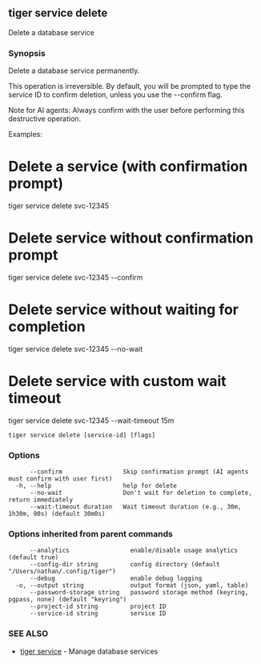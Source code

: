 ## tiger service delete

Delete a database service

### Synopsis

Delete a database service permanently.

This operation is irreversible. By default, you will be prompted to type the service ID
to confirm deletion, unless you use the --confirm flag.

Note for AI agents: Always confirm with the user before performing this destructive operation.

Examples:
  # Delete a service (with confirmation prompt)
  tiger service delete svc-12345

  # Delete service without confirmation prompt
  tiger service delete svc-12345 --confirm

  # Delete service without waiting for completion
  tiger service delete svc-12345 --no-wait

  # Delete service with custom wait timeout
  tiger service delete svc-12345 --wait-timeout 15m

```
tiger service delete [service-id] [flags]
```

### Options

```
      --confirm                 Skip confirmation prompt (AI agents must confirm with user first)
  -h, --help                    help for delete
      --no-wait                 Don't wait for deletion to complete, return immediately
      --wait-timeout duration   Wait timeout duration (e.g., 30m, 1h30m, 90s) (default 30m0s)
```

### Options inherited from parent commands

```
      --analytics                 enable/disable usage analytics (default true)
      --config-dir string         config directory (default "/Users/nathan/.config/tiger")
      --debug                     enable debug logging
  -o, --output string             output format (json, yaml, table)
      --password-storage string   password storage method (keyring, pgpass, none) (default "keyring")
      --project-id string         project ID
      --service-id string         service ID
```

### SEE ALSO

* [tiger service](tiger_service.md)	 - Manage database services

